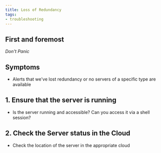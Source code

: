 ```yaml
---
title: Loss of Redundancy
tags:
- troubleshooting
---
```



## First and foremost
*Don't Panic*

## Symptoms
* Alerts that we've lost redundancy or no servers of a specific type are
  available

## 1. Ensure that the server is running
* Is the server running and accessible? Can you access it via a shell session?

## 2. Check the Server status in the Cloud
* Check the location of the server in the appropriate cloud
